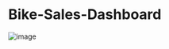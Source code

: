 # Bike-Sales-Dashboard
![image](https://github.com/user-attachments/assets/f8cb3cbf-026a-4b5a-9987-f07fe3673c58)
